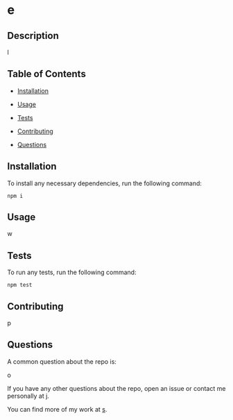 # e
  

  ## Description

  l

  ## Table of Contents

  * [Installation](#installation)

  * [Usage](#usage)
  
  * [Tests](#tests)

  * [Contributing](#contributing)

  * [Questions](#questions)

  ## Installation

  To install any necessary dependencies, run the following command:

  ```
  npm i
  ```

  ## Usage

  w

  

  ## Tests

  To run any tests, run the following command:

  ```
  npm test
  ```

  ## Contributing

  p

  ## Questions

  A common question about the repo is:

  o

  If you have any other questions about the repo, open an issue or contact me personally at j. 

  You can find more of my work at [s](https://github.com/s/).

